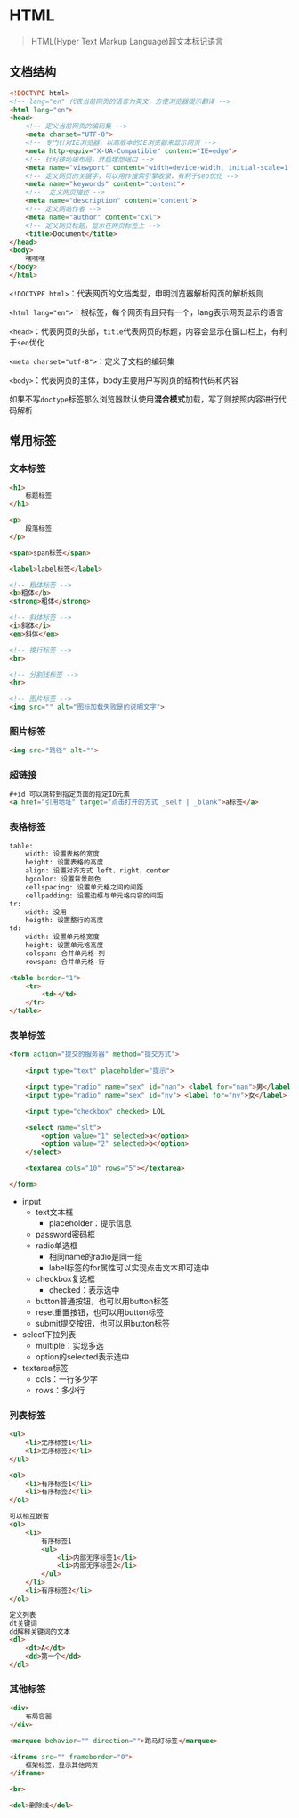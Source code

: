 # HTML

> HTML(Hyper Text Markup Language)超文本标记语言

## 文档结构

```html
<!DOCTYPE html>
<!-- lang="en" 代表当前网页的语言为英文，方便浏览器提示翻译 -->
<html lang="en">
<head>
    <!-- 定义当前网页的编码集 -->
    <meta charset="UTF-8">
    <!-- 专门针对IE浏览器，以高版本的IE浏览器来显示网页 -->
    <meta http-equiv="X-UA-Compatible" content="IE=edge">
    <!-- 针对移动端布局，开启理想端口 -->
    <meta name="viewport" content="width=device-width, initial-scale=1.0">
    <!-- 定义网页的关键字，可以用作搜索引擎收录，有利于seo优化 -->
    <meta name="keywords" content="content">
    <!--  定义网页描述 -->
    <meta name="description" content="content">
    <!-- 定义网站作者 -->
    <meta name="author" content="cxl">
    <!-- 定义网页标题，显示在网页标签上 -->
    <title>Document</title>
</head>
<body>
    嘿嘿嘿
</body>
</html>
```

`<!DOCTYPE html>`：代表网页的文档类型，申明浏览器解析网页的解析规则

`<html lang="en">`：根标签，每个网页有且只有一个，lang表示网页显示的语言

`<head>`：代表网页的头部，`title`代表网页的标题，内容会显示在窗口栏上，有利于`seo`优化

`<meta charset="utf-8">`：定义了文档的编码集

`<body>`：代表网页的主体，body主要用户写网页的结构代码和内容

如果不写`doctype`标签那么浏览器默认使用**混合模式**加载，写了则按照内容进行代码解析

## 常用标签

### 文本标签

```html
<h1>
    标题标签
</h1>

<p>
    段落标签
</p>

<span>span标签</span>

<label>label标签</label>

<!-- 粗体标签 -->
<b>粗体</b>
<strong>粗体</strong>

<!-- 斜体标签 -->
<i>斜体</i>
<em>斜体</em>

<!-- 换行标签 -->
<br>

<!-- 分割线标签 -->
<hr>

<!-- 图片标签 -->
<img src="" alt="图标加载失败是的说明文字">
```



### 图片标签

```html
<img src="路径" alt="">
```

### 超链接

```html
#+id 可以跳转到指定页面的指定ID元素
<a href="引用地址" target="点击打开的方式 _self | _blank">a标签</a>
```

### 表格标签

```html
table:
	width: 设置表格的宽度
	height: 设置表格的高度
	align: 设置对齐方式 left，right，center
	bgcolor: 设置背景颜色
	cellspacing: 设置单元格之间的间距
	cellpadding: 设置边框与单元格内容的间距
tr:
	width: 没用
	heigth: 设置整行的高度
td:
	width: 设置单元格宽度
	height: 设置单元格高度
	colspan: 合并单元格-列
	rowspan: 合并单元格-行

<table border="1">
    <tr>
        <td></td>
    </tr>
</table>
```

### 表单标签

```html
<form action="提交的服务器" method="提交方式">
    
    <input type="text" placeholder="提示">

    <input type="radio" name="sex" id="nan"> <label for="nan">男</label>
    <input type="radio" name="sex" id="nv"> <label for="nv">女</label>

    <input type="checkbox" checked> LOL

    <select name="slt">
        <option value="1" selected>a</option>
        <option value="2" selected>b</option>
    </select>

    <textarea cols="10" rows="5"></textarea>

</form>

```

* input
  * text文本框
    * placeholder：提示信息
  * password密码框
  * radio单选框
    * 相同name的radio是同一组
    * label标签的for属性可以实现点击文本即可选中
  * checkbox复选框
    * checked：表示选中
  * button普通按钮，也可以用button标签
  * reset重置按钮，也可以用button标签
  * submit提交按钮，也可以用button标签
* select下拉列表
  * multiple：实现多选
  * option的selected表示选中
* textarea标签
  * cols：一行多少字
  * rows：多少行

### 列表标签

```html
<ul>
    <li>无序标签1</li>
    <li>无序标签2</li>
</ul>

<ol>
    <li>有序标签1</li>
    <li>有序标签2</li>
</ol>

可以相互嵌套
<ol>
    <li>
        有序标签1
        <ul>
            <li>内部无序标签1</li>
            <li>内部无序标签2</li>
        </ul>
    </li>
    <li>有序标签2</li>
</ol>

定义列表
dt关键词
dd解释关键词的文本
<dl>
    <dt>A</dt>
    <dd>第一个</dd>
</dl>
```

### 其他标签

```html
<div>
    布局容器
</div>

<marquee behavior="" direction="">跑马灯标签</marquee>

<iframe src="" frameborder="0">
    框架标签，显示其他网页
</iframe>

<br>

<del>删除线</del>
```

